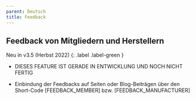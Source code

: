 ```yaml
---
parent: Deutsch
title: Feedback
---
```


## Feedback von Mitgliedern und Herstellern

Neu in v3.5 (Herbst 2022)
{: .label .label-green }

* DIESES FEATURE IST GERADE IN ENTWICKLUNG UND NOCH NICHT FERTIG

* Einbindung der Feedbacks auf Seiten oder Blog-Beiträgen über den Short-Code [FEEDBACK_MEMBER] bzw. [FEEDBACK_MANUFACTURER]